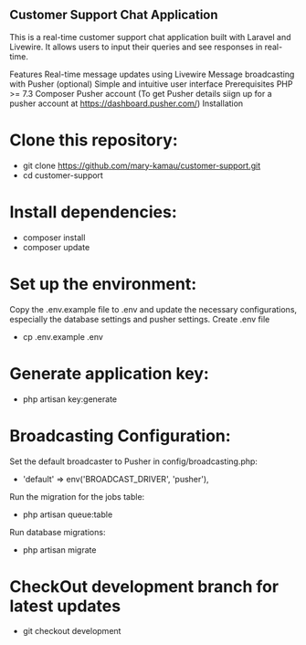 ## Customer Support Chat Application
This is a real-time customer support chat application built with Laravel and Livewire. It allows users to input their queries and see responses in real-time.

Features
Real-time message updates using Livewire
Message broadcasting with Pusher (optional)
Simple and intuitive user interface
Prerequisites
PHP >= 7.3
Composer
Pusher account (To get Pusher details siign up for a pusher account at https://dashboard.pusher.com/) 
Installation

# Clone this repository:
  - git clone https://github.com/mary-kamau/customer-support.git
  - cd customer-support
# Install dependencies:
  - composer install
  - composer update

# Set up the environment:
Copy the .env.example file to .env and update the necessary configurations, especially the database settings and pusher settings.
Create  .env file
  - cp .env.example .env

# Generate application key:
  - php artisan key:generate

# Broadcasting Configuration:

Set the default broadcaster to Pusher in config/broadcasting.php:
  - 'default' => env('BROADCAST_DRIVER', 'pusher'),

Run the migration for the jobs table:
  - php artisan queue:table

Run database migrations:
  - php artisan migrate
# CheckOut development branch for latest updates
  - git checkout development



